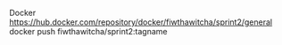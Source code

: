 Docker
https://hub.docker.com/repository/docker/fiwthawitcha/sprint2/general
docker push fiwthawitcha/sprint2:tagname
